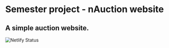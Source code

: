 # Semester project - nAuction website
## A simple auction website.
![Netlify Status](https://api.netlify.com/api/v1/badges/b53b56b8-c539-4327-b264-9797a3c52493/deploy-status)


